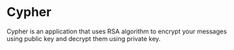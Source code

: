 # Cypher
Cypher is an application that uses RSA algorithm to encrypt your messages using public key and decrypt them using private key.
